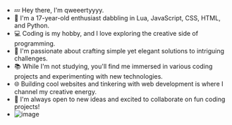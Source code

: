 
- 💤 Hey there, I'm qweeertyyyy.
- 👀 I'm a 17-year-old enthusiast dabbling in Lua, JavaScript, CSS, HTML, and Python.
- 💻 Coding is my hobby, and I love exploring the creative side of programming.
- 🌟 I'm passionate about crafting simple yet elegant solutions to intriguing challenges.
- 📚 While I'm not studying, you'll find me immersed in various coding projects and experimenting with new technologies.
- 🌐 Building cool websites and tinkering with web development is where I channel my creative energy.
- 🚀 I'm always open to new ideas and excited to collaborate on fun coding projects!
- ![image](https://github.com/qweeertyyyy/qweeertyyyy/assets/133780594/d7f25a07-334c-4015-9ff3-a9fd9b78f702)
